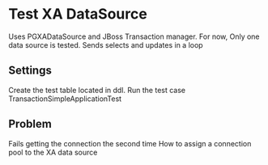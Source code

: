 # Test XA DataSource

Uses PGXADataSource and JBoss Transaction manager.
For now, Only one data source is tested.
Sends selects and updates in a loop

## Settings

Create the test table located in ddl.
Run the test case TransactionSimpleApplicationTest

## Problem
Fails getting the connection the second time
How to assign a connection pool to the XA data source